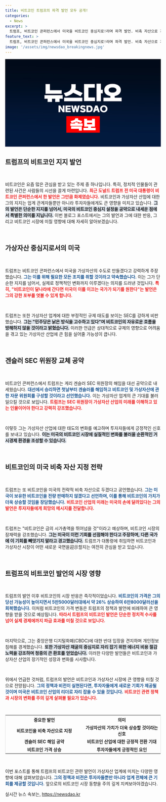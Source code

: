```yaml
---
title: 비트코인 트럼프의 파격 발언 모두 공개!
categories:
  - News
excerpt: >
  트럼프, 비트코인 콘퍼런스에서 미국을 비트코인 중심지로!라며 파격 발언. 비축 자산으로 지정하고, SEC 위원장 교체 공약을 내걸어 업계의 뜨거운 환호를 받았다. 비트코인이 금을 초월할 것이라고 자신하며, 가상자산의 미래를 밝혔다!
feature_text: >
  트럼프, 비트코인 콘퍼런스에서 미국을 비트코인 중심지로!라며 파격 발언. 비축 자산으로 지정하고, SEC 위원장 교체 공약을 내걸어 업계의 뜨거운 환호를 받았다. 비트코인이 금을 초월할 것이라고 자신하며, 가상자산의 미래를 밝혔다!
image: '/assets/img/newsdao_breakingnews.jpg'
---
```


<p><img src="/assets/img/newsdao_breakingnews.jpg" alt="cryptoinkorea 속보" /></p>

<h2 data-ke-size="size26">트럼프의 비트코인 지지 발언</h2>

<p data-ke-size="size16">&nbsp;</p>

<p>비트코인은 요즘 많은 관심을 받고 있는 주제 중 하나입니다. 특히, 정치적 인물들이 관련된 사건은 사람들의 시선을 끌게 마련입니다. <b><span style="color: #ee2323;">최근 도널드 트럼프 전 미국 대통령이 비트코인 콘퍼런스에서 한 발언은 그만큼 화제였습니다.</span></b> 비트코인과 가상자산 산업에 대한 그의 지지는 업계 관계자들뿐만 아니라 투자자들에게도 큰 영향을 미치고 있습니다. <b><span style="background-color: #21538527;">그의 발언은 단순한 지지를 넘어서, 미국의 비트코인 중심지 설정을 공약으로 내세운 점에서 특별한 의미를 지닙니다.</span></b> 이번 블로그 포스트에서는 그의 발언과 그에 대한 반응, 그리고 비트코인 시장에 미칠 영향에 대해 자세히 알아보겠습니다. </p>

<p data-ke-size="size16">&nbsp;</p>

<h2 data-ke-size="size26">가상자산 중심지로서의 미국</h2>

<p data-ke-size="size16">&nbsp;</p>

<p>트럼프는 비트코인 콘퍼런스에서 미국을 가상자산의 수도로 만들겠다고 강력하게 주장했습니다. <b><span style="color: #1a5490;">그는 이를 위해 필요한 모든 조치를 취할 것이라고 약속했습니다.</span></b> 이는 그가 단순한 지지를 넘어서, 실제로 정책적인 변화까지 이루겠다는 의지를 드러낸 것입니다. <b><span style="color: #ee2323;">특히, "비트코인이 달나라에 간다면 미국이 이를 이끄는 국가가 되기를 원한다"는 발언은 그의 강한 포부를 엿볼 수 있게 합니다.</span></b> </p>

<p data-ke-size="size16">&nbsp;</p>

<p>트럼프는 또한 가상자산 업계에 대한 부정적인 규제 태도를 보이는 SEC를 강하게 비판했습니다. <b><span style="background-color: #21538527;">그는 "민주당은 낡은 방식을 고수하고 있다"며 비트코인의 자유로운 흐름을 방해하지 않을 것이라고 밝혔습니다.</span></b> 이러한 언급은 상대적으로 규제의 영향으로 어려움을 겪고 있는 가상자산 산업에 큰 힘을 실어줄 가능성이 큽니다. </p>

<p data-ke-size="size16">&nbsp;</p>

<h2 data-ke-size="size26">겐슬러 SEC 위원장 교체 공약</h2>

<p data-ke-size="size16">&nbsp;</p>

<p>비트코인 콘퍼런스에서 트럼프는 게리 겐슬러 SEC 위원장의 해임을 대선 공약으로 내세웠습니다. <b><span style="color: #1a5490;">대선에서 승리하면 첫날부터 겐슬러를 해임하고 비트코인 및 가상자산에 관한 자문 위원회를 구성할 것이라고 선언했습니다.</span></b> 이는 가상자산 업계의 큰 기대를 불러일으킬 것으로 보입니다. <b><span style="color: #ee2323;">트럼프는 SEC 위원장이 가상자산 산업의 미래를 이해하고 있는 인물이어야 한다고 강력히 강조했습니다.</span></b> </p>

<p data-ke-size="size16">&nbsp;</p>

<p>이렇듯 그는 가상자산 산업에 대한 태도의 변화를 예고하며 투자자들에게 긍정적인 신호를 보내고 있습니다. <b><span style="background-color: #21538527;">이는 미국의 비트코인 시장에 실질적인 변화를 불러올 순환적인 거시경제 환경을 조성할 수 있습니다.</span></b> </p>

<p data-ke-size="size16">&nbsp;</p>

<h2 data-ke-size="size26">비트코인의 미국 비축 자산 지정 전략</h2>

<p data-ke-size="size16">&nbsp;</p>

<p>트럼프는 또 비트코인을 미국의 전략적 비축 자산으로 두겠다고 공언했습니다. <b><span style="color: #1a5490;">그는 미국이 보유한 비트코인을 전량 판매하지 않겠다고 선언하며, 이를 통해 비트코인의 가치가 더욱 상승할 것임을 장담했습니다.</span></b> <b><span style="color: #ee2323;">비트코인 산업의 미래는 미국의 손에 달려있다는 그의 발언은 투자자들에게 희망의 메시지를 전달합니다.</span></b> </p>

<p data-ke-size="size16">&nbsp;</p>

<p>트럼프는 "비트코인은 금의 시가총액을 뛰어넘을 것"이라고 예상하며, 비트코인 시장의 잠재력을 강조했습니다. <b><span style="background-color: #21538527;">그는 미국이 이런 기회를 선점해야 한다고 주장하며, 다른 국가에 이 기회를 빼앗기지 말라고 경고했습니다.</span></b> 트럼프가 대통령에 취임하면 비트코인과 가상자산 시장이 어떤 새로운 국면을迎示할지는 여전히 관심을 받고 있습니다. </p>

<p data-ke-size="size16">&nbsp;</p>

<h2 data-ke-size="size26">트럼프의 비트코인 발언의 시장 영향</h2>

<p data-ke-size="size16">&nbsp;</p>

<p>트럼프의 발언 이후 비트코인의 시장 반응은 즉각적이었습니다. <b><span style="color: #1a5490;">비트코인의 가격은 그의 당선 가능성이 높아지면서 5만5000달러대에서 약 26% 상승하여 6만8000달러선을 회복했습니다.</span></b> 이처럼 비트코인의 가격 변동은 트럼프의 정책과 발언에 비례하여 큰 영향을 받을 것으로 예상됩니다. <b><span style="color: #ee2323;">따라서 트럼프의 비트코인 발언은 단순한 정치적 수사를 넘어 실제 경제에까지 파급 효과를 미칠 것으로 보입니다.</span></b> </p>

<p data-ke-size="size16">&nbsp;</p>

<p>마지막으로, 그는 중앙은행 디지털화폐(CBDC)에 대한 반대 입장을 견지하며 개인정보 침해를 경계했습니다. <b><span style="background-color: #21538527;">또한 가상자산 채굴의 중심지로 자리 잡기 위한 에너지 비용 절감 노력을 강조하며 청중의 큰 환호를 얻었습니다.</span></b> 이러한 다양한 발언들은 비트코인과 가상자산 산업의 장기적인 성장과 변화를 시사합니다.</p>

<p data-ke-size="size16">&nbsp;</p>

<p>위에서 언급한 것처럼, 트럼프의 발언은 비트코인과 가상자산 시장에 큰 영향을 미칠 것으로 전망됩니다. <b><span style="color: #1a5490;">그의 정책과 비전이 실현된다면, 투자자들에게 새로운 기회가 제공될 것이며 미국은 비트코인 산업의 리더로 자리 잡을 수 있을 것입니다.</span></b> <b><span style="color: #ee2323;">비트코인 관련 정책과 시장의 변화를 주의 깊게 살펴볼 필요가 있습니다.</span></b> </p>

<p data-ke-size="size16">&nbsp;</p> 

<table style="width: 100%; border-collapse: collapse; border: 1px solid #ddd;">
    <tr>
        <th style="text-align: center; width: 50%;"><b>중요한 발언</b></th>
        <th style="text-align: center; width: 50%;"><b>의미</b></th>
    </tr>
    <tr>
        <td style="text-align: center; height: 17px;"><b>비트코인을 비축 자산으로 지정</b></td>
        <td style="text-align: center; height: 17px;"><b>가상자산의 가치가 더욱 상승할 것이라는 신호</b></td>
    </tr>
    <tr>
        <td style="text-align: center; height: 17px;"><b>겐슬러 SEC 해임 공약</b></td>
        <td style="text-align: center; height: 17px;"><b>비트코인 산업에 대한 긍정적 전환 기대</b></td>
    </tr>
    <tr>
        <td style="text-align: center; height: 17px;"><b>비트코인 가격 상승</b></td>
        <td style="text-align: center; height: 17px;"><b>투자자들에게 긍정적인 요인</b></td>
    </tr>
</table>

<p data-ke-size="size16">&nbsp;</p>

<p>이번 포스트를 통해 트럼프의 비트코인 관련 발언이 가상자산 업계에 미치는 다양한 영향에 대해 살펴보았습니다. <b><span style="color: #1a5490;">그의 정책과 비전은 투자자들뿐만 아니라 업계 전체에 큰 기회를 제공할 것입니다.</span></b> 앞으로의 비트코인 시장 동향을 주의 깊게 지켜보아야겠습니다.</p>
실시간 뉴스 속보는, <a href="https://newsdao.kr" rel="dofollow">https://newsdao.kr</a>


